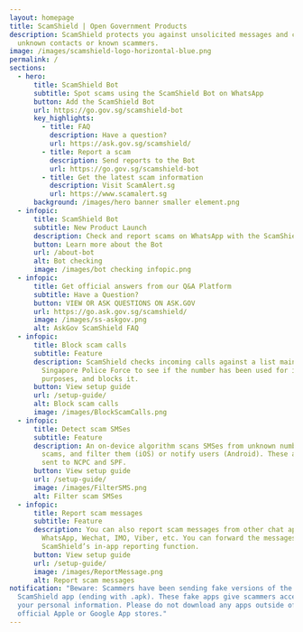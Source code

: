```yaml
---
layout: homepage
title: ScamShield | Open Government Products
description: ScamShield protects you against unsolicited messages and calls from
  unknown contacts or known scammers.
image: /images/scamshield-logo-horizontal-blue.png
permalink: /
sections:
  - hero:
      title: ScamShield Bot
      subtitle: Spot scams using the ScamShield Bot on WhatsApp
      button: Add the ScamShield Bot
      url: https://go.gov.sg/scamshield-bot
      key_highlights:
        - title: FAQ
          description: Have a question?
          url: https://ask.gov.sg/scamshield/
        - title: Report a scam
          description: Send reports to the Bot
          url: https://go.gov.sg/scamshield-bot
        - title: Get the latest scam information
          description: Visit ScamAlert.sg
          url: https://www.scamalert.sg
      background: /images/hero banner smaller element.png
  - infopic:
      title: ScamShield Bot
      subtitle: New Product Launch
      description: Check and report scams on WhatsApp with the ScamShield Bot
      button: Learn more about the Bot
      url: /about-bot
      alt: Bot checking
      image: /images/bot checking infopic.png
  - infopic:
      title: Get official answers from our Q&A Platform
      subtitle: Have a Question?
      button: VIEW OR ASK QUESTIONS ON ASK.GOV
      url: https://go.ask.gov.sg/scamshield/
      image: /images/ss-askgov.png
      alt: AskGov ScamShield FAQ
  - infopic:
      title: Block scam calls
      subtitle: Feature
      description: ScamShield checks incoming calls against a list maintained by the
        Singapore Police Force to see if the number has been used for illegal
        purposes, and blocks it.
      button: View setup guide
      url: /setup-guide/
      alt: Block scam calls
      image: /images/BlockScamCalls.png
  - infopic:
      title: Detect scam SMSes
      subtitle: Feature
      description: An on-device algorithm scans SMSes from unknown numbers to detect
        scams, and filter them (iOS) or notify users (Android). These are also
        sent to NCPC and SPF.
      button: View setup guide
      url: /setup-guide/
      image: /images/FilterSMS.png
      alt: Filter scam SMSes
  - infopic:
      title: Report scam messages
      subtitle: Feature
      description: You can also report scam messages from other chat apps such as
        WhatsApp, Wechat, IMO, Viber, etc. You can forward the messages via
        ScamShield’s in-app reporting function.
      button: View setup guide
      url: /setup-guide/
      image: /images/ReportMessage.png
      alt: Report scam messages
notification: "Beware: Scammers have been sending fake versions of the
  ScamShield app (ending with .apk). These fake apps give scammers access to
  your personal information. Please do not download any apps outside of the
  official Apple or Google App stores."
---
```

